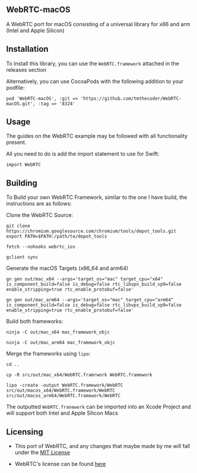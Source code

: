 ## WebRTC-macOS

A WebRTC port for macOS consisting of a universal library for x86 and arm (Intel and Apple Silicon)

## Installation

To Install this library, you can use the `WebRTC.framework` attached in the releases section

Alternatively, you can use CocoaPods with the following addition to your podfile:

```
pod 'WebRTC-macOS', :git => 'https://github.com/tmthecoder/WebRTC-macOS.git', :tag => '8324'
```

## Usage

The guides on the WebRTC example may be followed with all functionality present.

All you need to do is add the import statement to use for Swift:

``` 
import WebRTC
```

## Building
To Build your own WebRTC Framework, similar to the one I have build,
the instructions are as follows:

Clone the WebRTC Source:

```
git clone https://chromium.googlesource.com/chromium/tools/depot_tools.git
export PATH=$PATH:/path/to/depot_tools

fetch --nohooks webrtc_ios

gclient sync
```

Generate the macOS Targets (x86_64 and arm64)

```
gn gen out/mac_x64 --args='target_os="mac" target_cpu="x64" is_component_build=false is_debug=false rtc_libvpx_build_vp9=false enable_stripping=true rtc_enable_protobuf=false'

gn gen out/mac_arm64 --args='target_os="mac" target_cpu="arm64" is_component_build=false is_debug=false rtc_libvpx_build_vp9=false enable_stripping=true rtc_enable_protobuf=false'

```

Build both frameworks:

```
ninja -C out/mac_x64 mac_framework_objc

ninja -C out/mac_arm64 mac_framework_objc
```

Merge the frameworks using `lipo`:

```
cd ..

cp -R src/out/mac_x64/WebRTC.framrwork WebRTC.framework

lipo -create -output WebRTC.framework/WebRTC src/out/macos_x64/WebRTC.framework/WebRTC src/out/macos_arm64/WebRTC.framework/WebRTC
```
The outputted `WebRTC.franework` can be imported into an Xcode Project and will support both Intel and Apple Silicon Macs

## Licensing

- This port of WebRTC, and any changes that maybe made by me will fall under the [MIT License](https://github.com/tmthecoder/WebRTC-macOS/blob/main/LICENSE)

- WebRTC's license can be found [here](https://github.com/tmthecoder/WebRTC-macOS/blob/main/LICENSE)
